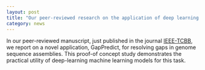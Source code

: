 ```yaml
---  
layout: post  
title: "Our peer-reviewed research on the application of deep learning approaches to the gap-filling problem in genome assembly (GapPredict) was just published"
category: news  
---  
```


In our peer-reviewed manuscript, just published in the journal [IEEE-TCBB](https://ieeexplore.ieee.org/document/9528958), we report on a novel application, GapPredict, for resolving gaps in genome sequence assemblies. This proof-of concept study demonstrates the practical utility of deep-learning machine learning models for this task.
